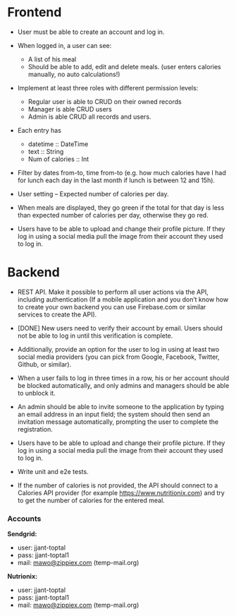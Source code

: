 # Frontend

* User must be able to create an account and log in.

* When logged in, a user can see:

  * A list of his meal
  * Should be able to add, edit and delete meals. (user enters calories manually, no auto calculations!)

* Implement at least three roles with different permission levels:

  * Regular user is able to CRUD on their owned records
  * Manager is able CRUD users
  * Admin is able CRUD all records and users.

* Each entry has

  * datetime :: DateTime
  * text :: String
  * Num of calories :: Int

* Filter by dates from-to, time from-to (e.g. how much calories have I had for lunch each day in the last month if lunch is between 12 and 15h).

* User setting – Expected number of calories per day.

* When meals are displayed, they go green if the total for that day is less than expected number of calories per day, otherwise they go red.

* Users have to be able to upload and change their profile picture. If they log in using a social media pull the image from their account they used to log in.

# Backend

* REST API. Make it possible to perform all user actions via the API, including authentication (If a mobile application and you don’t know how to create your own backend you can use Firebase.com or similar services to create the API).

* [DONE] New users need to verify their account by email. Users should not be able to log in until this verification is complete.

* Additionally, provide an option for the user to log in using at least two social media providers (you can pick from Google, Facebook, Twitter, Github, or similar).

* When a user fails to log in three times in a row, his or her account should be blocked automatically, and only admins and managers should be able to unblock it.

* An admin should be able to invite someone to the application by typing an email address in an input field; the system should then send an invitation message automatically, prompting the user to complete the registration.

* Users have to be able to upload and change their profile picture. If they log in using a social media pull the image from their account they used to log in.

* Write unit and e2e tests.

* If the number of calories is not provided, the API should connect to a Calories API provider (for example https://www.nutritionix.com) and try to get the number of calories for the entered meal.


### Accounts

**Sendgrid:**
* user: jjant-toptal
* pass: jjant-toptal1
* mail: mawo@zippiex.com (temp-mail.org)

**Nutrionix:**
* user: jjant-toptal
* pass: jjant-toptal1
* mail: mawo@zippiex.com (temp-mail.org)